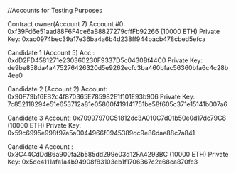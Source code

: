 //Accounts for Testing Purposes


Contract owner(Account 7)
Account #0: 0xf39Fd6e51aad88F6F4ce6aB8827279cffFb92266 (10000 ETH)
Private Key: 0xac0974bec39a17e36ba4a6b4d238ff944bacb478cbed5efca


Candidate 1 (Account 5)
Acc : 0xdD2FD4581271e230360230F9337D5c0430Bf44C0
Private Key: de9be858da4a475276426320d5e9262ecfc3ba460bfac56360bfa6c4c28b4ee0

Candidate 2 (Account 2)
Account: 0x90F79bf6EB2c4f870365E785982E1f101E93b906
Private Key: 7c852118294e51e653712a81e05800f419141751be58f605c371e15141b007a6

Candidate 3 
Account: 0x70997970C51812dc3A010C7d01b50e0d17dc79C8 (10000 ETH)
Private Key: 0x59c6995e998f97a5a0044966f0945389dc9e86dae88c7a841


Candidate 4
Account : 0x3C44CdDdB6a900fa2b585dd299e03d12FA4293BC (10000 ETH)
Private Key: 0x5de4111afa1a4b94908f83103eb1f1706367c2e68ca870fc3
